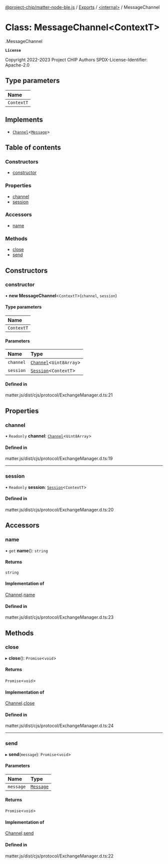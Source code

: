[@project-chip/matter-node-ble.js](../README.md) / [Exports](../modules.md) / [<internal\>](../modules/internal_.md) / MessageChannel

# Class: MessageChannel<ContextT\>

[<internal>](../modules/internal_.md).MessageChannel

**`License`**

Copyright 2022-2023 Project CHIP Authors
SPDX-License-Identifier: Apache-2.0

## Type parameters

| Name |
| :------ |
| `ContextT` |

## Implements

- [`Channel`](../interfaces/internal_.Channel.md)<[`Message`](../interfaces/internal_.Message.md)\>

## Table of contents

### Constructors

- [constructor](internal_.MessageChannel.md#constructor)

### Properties

- [channel](internal_.MessageChannel.md#channel)
- [session](internal_.MessageChannel.md#session)

### Accessors

- [name](internal_.MessageChannel.md#name)

### Methods

- [close](internal_.MessageChannel.md#close)
- [send](internal_.MessageChannel.md#send)

## Constructors

### constructor

• **new MessageChannel**<`ContextT`\>(`channel`, `session`)

#### Type parameters

| Name |
| :------ |
| `ContextT` |

#### Parameters

| Name | Type |
| :------ | :------ |
| `channel` | [`Channel`](../interfaces/internal_.Channel.md)<`Uint8Array`\> |
| `session` | [`Session`](../interfaces/internal_.Session.md)<`ContextT`\> |

#### Defined in

matter.js/dist/cjs/protocol/ExchangeManager.d.ts:21

## Properties

### channel

• `Readonly` **channel**: [`Channel`](../interfaces/internal_.Channel.md)<`Uint8Array`\>

#### Defined in

matter.js/dist/cjs/protocol/ExchangeManager.d.ts:19

___

### session

• `Readonly` **session**: [`Session`](../interfaces/internal_.Session.md)<`ContextT`\>

#### Defined in

matter.js/dist/cjs/protocol/ExchangeManager.d.ts:20

## Accessors

### name

• `get` **name**(): `string`

#### Returns

`string`

#### Implementation of

[Channel](../interfaces/internal_.Channel.md).[name](../interfaces/internal_.Channel.md#name)

#### Defined in

matter.js/dist/cjs/protocol/ExchangeManager.d.ts:23

## Methods

### close

▸ **close**(): `Promise`<`void`\>

#### Returns

`Promise`<`void`\>

#### Implementation of

[Channel](../interfaces/internal_.Channel.md).[close](../interfaces/internal_.Channel.md#close)

#### Defined in

matter.js/dist/cjs/protocol/ExchangeManager.d.ts:24

___

### send

▸ **send**(`message`): `Promise`<`void`\>

#### Parameters

| Name | Type |
| :------ | :------ |
| `message` | [`Message`](../interfaces/internal_.Message.md) |

#### Returns

`Promise`<`void`\>

#### Implementation of

[Channel](../interfaces/internal_.Channel.md).[send](../interfaces/internal_.Channel.md#send)

#### Defined in

matter.js/dist/cjs/protocol/ExchangeManager.d.ts:22
